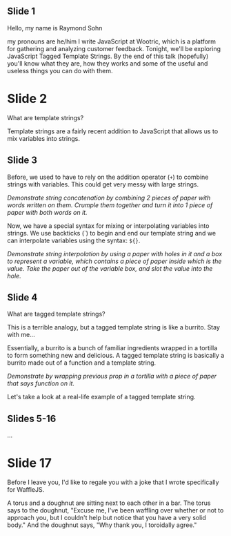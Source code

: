 ## Slide 1

Hello, my name is Raymond Sohn 

my pronouns are he/him
I write JavaScript at Wootric, which is a
platform for gathering and analyzing customer feedback. Tonight, we'll be
exploring JavaScript Tagged Template Strings. By the end of this talk
(hopefully) you'll know what they are, how they works and some of the useful
and useless things you can do with them.

# Slide 2

What are template strings?

Template strings are a fairly recent addition to JavaScript that allows us to
mix variables into strings.

## Slide 3

Before, we used to have to rely on the addition operator (`+`) to combine
strings with variables. This could get very messy with large strings.

*Demonstrate string concatenation by combining 2 pieces of paper with words
written on them. Crumple them together and turn it into 1 piece of paper with
both words on it.*

Now, we have a special syntax for mixing or interpolating variables into
strings. We use backticks (\`) to begin and end our template string and we
can interpolate variables using the syntax: `${}`.

*Demonstrate string interpolation by using a paper with holes in it and a box to
represent a variable, which contains a piece of paper inside which is the value.
Take the paper out of the variable box, and slot the value into the hole.*

## Slide 4

What are tagged template strings?

This is a terrible analogy, but a tagged template
string is like a burrito. Stay with me...

Essentially, a burrito is a bunch of familiar ingredients wrapped in a tortilla
to form something new and delicious. A tagged template string is basically a
burrito made out of a function and a template string.

*Demonstrate by wrapping previous prop in a tortilla with a piece of paper
that says function on it.*

Let's take a look at a real-life example of a tagged template string.

## Slides 5-16

...

# Slide 17

Before I leave you, I'd like to regale you with a joke that I wrote specifically
for WaffleJS.

A torus and a doughnut are sitting next to each other in a bar. The torus says
to the doughnut, "Excuse me, I've been waffling over whether or not to approach
you, but I couldn't help but notice that you have a very solid body." And the
doughnut says, "Why thank you, I toroidally agree."
